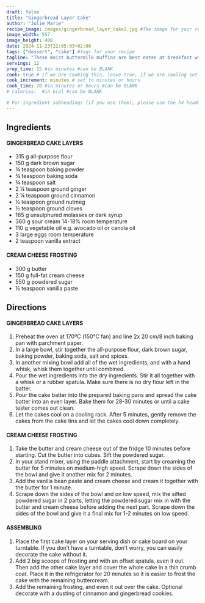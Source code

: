 ```yaml
---
draft: false
title: "Gingerbread Layer Cake"
author: "Julie Marie"
recipe_image: images/gingerbread_layer_cake2.jpg #The image for your recipe
image_width: 557
image_height: 400
date: 2024-11-23T22:05:03+02:00
tags: ["dessert", "cake"] #tags for your recipe
tagline: "These moist buttermilk muffins are best eaten at breakfast with a dab of peanut butter"
servings: 12
prep_time: 15 #in minutes #can be BLANK
cook: true # If we are cooking this, leave true, if we are cooling set to false
cook_increment: minutes # set to minutes or hours
cook_time: 70 #in minutes or hours #can be BLANK
# calories:  #in kcal #can be BLANK

# For ingredient subheadings (if you use them), please use the h4 header.  For print view I have those elements targeted
---
```



## Ingredients

#### GINGERBREAD CAKE LAYERS
- 315 g all-purpose flour
- 150 g dark brown sugar
- ¾ teaspoon baking powder
- ¾ teaspoon baking soda
- ¾ teaspoon salt
- 2 ¼ teaspoon ground ginger
- 2 ¼ teaspoon ground cinnamon
- ½ teaspoon ground nutmeg
- ½ teaspoon ground cloves
- 165 g unsulphured molasses or dark syrup
- 360 g sour cream 14-18% room temperature
- 110 g vegetable oil e.g. avocado oil or canola oil
- 3 large eggs room temperature
- 2 teaspoon vanilla extract

#### CREAM CHEESE FROSTING
- 300 g butter
- 150 g full-fat cream cheese
- 550 g powdered sugar
- ½ teaspoon vanilla paste


## Directions

#### GINGERBREAD CAKE LAYERS
1. Preheat the oven at 170ºC  (150°C fan) and line 2x 20 cm/8 inch baking pan with parchment paper.
2. In a large bowl, stir together the all-purpose flour, dark brown sugar, baking powder, baking soda, salt and spices.
3. In another mixing bowl add all of the wet ingredients, and with a hand whisk, whisk them together until combined.
4. Pour the wet ingredients into the dry ingredients. Stir it all together with a whisk or a rubber spatula. Make sure there is no dry flour left in the batter.
5. Pour the cake batter into the prepared baking pans and spread the cake batter into an even layer. Bake them for 28-30 minutes or until a cake tester comes out clean.
6. Let the cakes cool on a cooling rack. After 5 minutes, gently remove the cakes from the cake tins and let the cakes cool down completely.

#### CREAM CHEESE FROSTING
1. Take the butter and cream cheese out of the fridge 10 minutes before starting. Cut the butter into cubes. Sift the powdered sugar.
2. In your stand mixer, using the paddle attachment, start by creaming the butter for 5 minutes on medium-high speed. Scrape down the sides of the bowl and give it another mix for 2 minutes.
3. Add the vanilla bean paste and cream cheese and cream it together with the butter for 1 minute.
4. Scrape down the sides of the bowl and on low speed, mix the sifted powdered sugar in 2 parts, letting the powdered sugar mix in with the butter and cream cheese before adding the next part. Scrape down the sides of the bowl and give it a final mix for 1-2 minutes on low speed.

#### ASSEMBLING
1. Place the first cake layer on your serving dish or cake board on your turntable. If you don’t have a turntable, don’t worry, you can easily decorate the cake without it.
2. Add 2 big scoops of frosting and with an offset spatula, even it out. Then add the other cake layer and cover the whole cake in a thin crumb coat. Place it in the refrigerator for 20 minutes so it is easier to frost the cake with the remaining buttercream.
3. Add the remaining frosting, and even it out over the cake. Optional decorate with a dusting of cinnamon and gingerbread cookies.